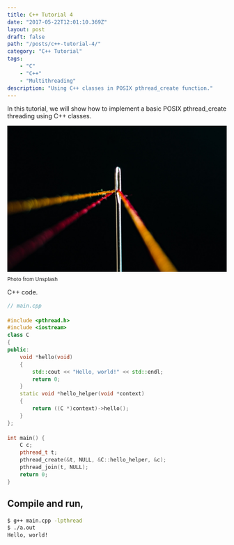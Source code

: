 ```yaml
---
title: C++ Tutorial 4
date: "2017-05-22T12:01:10.369Z"
layout: post
draft: false
path: "/posts/c++-tutorial-4/"
category: "C++ Tutorial"
tags:
    - "C"
    - "C++"
    - "Multithreading"
description: "Using C++ classes in POSIX pthread_create function."
---
```

In this tutorial, we will show how to implement a basic POSIX pthread_create threading using C++ classes.

![Git branch](./1.jpg)<sub>Photo from Unsplash</sub>

C++ code.

```cpp
// main.cpp

#include <pthread.h>
#include <iostream>
class C
{
public:
    void *hello(void)
    {
        std::cout << "Hello, world!" << std::endl;
        return 0;
    }
    static void *hello_helper(void *context)
    {
        return ((C *)context)->hello();
    }
};

int main() {
    C c;
    pthread_t t;
    pthread_create(&t, NULL, &C::hello_helper, &c);
    pthread_join(t, NULL);
    return 0;
}
```

## Compile and run,
```bash
$ g++ main.cpp -lpthread
$ ./a.out
Hello, world!
```